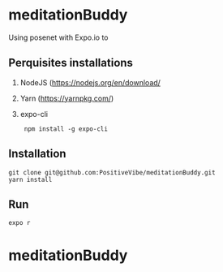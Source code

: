 # meditationBuddy
Using posenet with Expo.io to 

## Perquisites installations

1. NodeJS (https://nodejs.org/en/download/
2. Yarn (https://yarnpkg.com/)
3. expo-cli
        
        npm install -g expo-cli

## Installation

    git clone git@github.com:PositiveVibe/meditationBuddy.git
    yarn install

## Run

    expo r


# meditationBuddy
